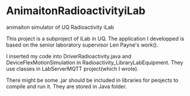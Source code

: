 AnimaitonRadioactivityiLab
==========================

animaiton simulator of UQ Radioactivity iLab

This project is a subproject of iLab in UQ. The application I developped is based on the senior laboratory supervisor Len Payne's work().

I inserted my code into DriverRadioactivity.java and DeviceFlexMotionSimulation in Radioactivity_LibraryLabEquipment.
They use classes in LabServerMQTT project(which I wrote).

There might be some .jar should be included in libraries for peojects to compile and run it. They are stored in Java folder.




